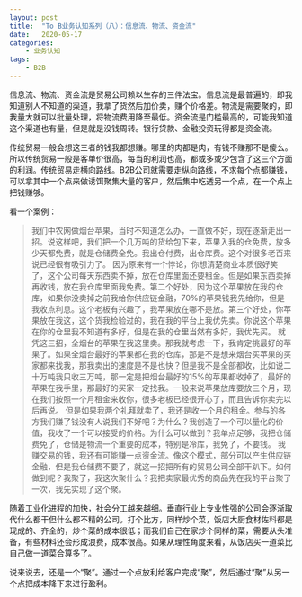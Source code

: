 ```yaml
---
layout: post
title:  "To B业务认知系列（八）：信息流、物流、资金流"
date:   2020-05-17
categories:
    - 业务认知
tags:
    - B2B
---
```


信息流、物流、资金流是贸易公司赖以生存的三件法宝。信息流是最普遍的，即我知道别人不知道的渠道，我拿了货然后加价卖，赚个价格差。物流是需要聚的，即我量大就可以批量处理，将物流费用降至最低。资金流是门槛最高的，可能我知道这个渠道也有量，但是就是没钱周转。银行贷款、金融投资玩得都是资金流。  

传统贸易一般会想这三者的钱我都想赚。哪里的肉都是肉，有钱不赚那不是傻么。所以传统贸易一般是客单价很高，每当的利润也高，都或多或少包含了这三个方面的利润。传统贸易走横向路线。B2B公司就需要走纵向路线，不求每个点都赚钱，可以拿其中一个点来做诱饵聚集大量的客户，然后集中吃透另一个点，在一个点上把钱赚够。    

看一个案例：
> 我们中农网做烟台苹果，当时不知道怎么办，一直做不好，现在逐渐走出一招。说这样吧，我们把一个几万吨的货给包下来，苹果入我的仓免费，放多少天都免费，就是仓储费全免。我出仓付费，出仓库费。这个对很多老百来说已经很有吸引力了。
因为原来有一个悖论，你想清楚商业本质很好笑了，这个公司每天东西卖不掉，放在仓库里面还要租金。但是如果东西卖掉再收钱，放在我仓库里面我免费。第二个好处，因为这个苹果放在我的仓库，如果你没卖掉之前我给你供应链金融，70%的苹果钱我先给你，但是我收点利息。这个老板有兴趣了，我苹果放在哪不是放。第三个好处，你苹果放在我这，这个货我检验过的，我在我的平台上我优先卖。你说这个苹果在你的仓里我不知道有多好，但是在我的仓里当然有多好，我优先买。
就凭这三招，全烟台的苹果在我这里卖。那我就考虑一下，我肯定挑最好的苹果了。如果全烟台最好的苹果都在我的仓库，那是不是想来烟台买苹果的买家都来找我，那我卖出的速度是不是也快？但是我不是全部都收，比如说二十万吨我只收三万吨，那一定是把烟台最好的15%的苹果都收掉了，最好的苹果在我手里，那最好的买家一定找我。一般来说苹果放库要放三个月，现在我们按照一个月租金来收你，很多老板已经很开心了，而且告诉你卖完以后再说。
但是如果我两个礼拜就卖了，我还是收一个月的租金。参与的各方我们赚了钱没有人说我们不好吧？为什么？我创造了一个可以量化的价值，我收了一个可以接受的价格。为什么可以做到？我单点足够，我把仓储费免了，仓储是物流一个重要的成本，特别是冷库，我免了，不要钱。
我赚交易的钱，我还有可能赚一点资金流。像这个模式，部分可以产生供应链金融，但是我仓储费不要了，就这一招把所有的贸易公司全部干趴下。如何做到呢？我聚了，我这次聚什么？我把卖家最优秀的商品先在我的平台聚了一次，我先实现了这个聚。

随着工业化进程的加快，社会分工越来越细。垂直行业上专业性强的公司会逐渐取代什么都干但什么都不精的公司。打个比方，同样炒个菜，饭店大厨食材佐料都是现成的、齐全的，炒个菜的成本很低；而我们自己在家炒个同样的菜，需要从头准备，有些材料还会形成浪费，成本很高。如果从理性角度来看，从饭店买一道菜比自己做一道菜合算多了。  

说来说去，还是一个“聚”。通过一个点放利给客户完成“聚”，然后通过“聚”从另一个点把成本降下来进行盈利。
